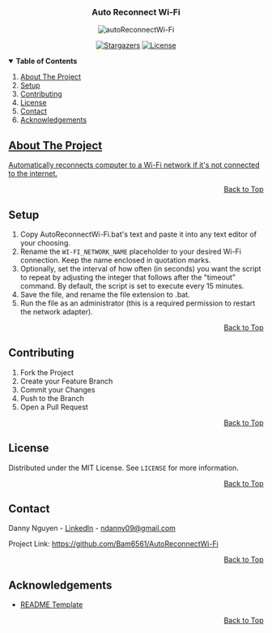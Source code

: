 <a name="top"></a>

<!-- LOGO -->
<div align="center">
  <h3>Auto Reconnect Wi-Fi</h3>
  <img src="https://i.ibb.co/C2Smk50/auto-Reconnect-Wi-Fi128x128.png" alt="autoReconnectWi-Fi"><br>
  
  [![Stargazers][stars-shield]][stars-url] [![License][license-shield]][license-url]
</div>

<!-- TABLE OF CONTENTS -->
<details open> 
  <summary><b> Table of Contents </b></summary>
  <ol>
    <li><a href="#about-the-project"> About The Project </a></li>
    <li><a href="#setup"> Setup </a></li>
    <li><a href="#contributing"> Contributing </a></li>
    <li><a href="#license"> License </a></li>
    <li><a href="#contact"> Contact <a/></li>
    <li><a href="#acknowledgements"> Acknowledgements </li>
  </ol>
</details>
  
<!-- ABOUT THE PROJECT -->
## About The Project
Automatically reconnects computer to a Wi-Fi network if it's not connected to the internet.

<p align="right"><a href="#top">Back to Top</a></p>  
  
<!-- SETUP -->
## Setup
1. Copy AutoReconnectWi-Fi.bat's text and paste it into any text editor of your choosing.
3. Rename the `WI-FI_NETWORK_NAME` placeholder to your desired Wi-Fi connection. Keep the name enclosed in quotation marks.
4. Optionally, set the interval of how often (in seconds) you want the script to repeat by adjusting the integer that follows after the "timeout" command. By default, the script is set to execute every 15 minutes.
5. Save the file, and rename the file extension to .bat.
6. Run the file as an administrator (this is a required permission to restart the network adapter).

<p align="right"><a href="#top">Back to Top</a></p>  
  
<!-- CONTRIBUTING -->
## Contributing
1. Fork the Project
2. Create your Feature Branch
3. Commit your Changes
4. Push to the Branch
5. Open a Pull Request

<p align="right"><a href="#top">Back to Top</a></p>
  
<!-- LICENSE -->
## License
Distributed under the MIT License. See `LICENSE` for more information.

<p align="right"><a href="#top">Back to Top</a></p>
  
<!-- CONTACT -->
## Contact
Danny Nguyen - [LinkedIn](https://www.linkedin.com/in/ndanny09/) - ndanny09@gmail.com

Project Link: <https://github.com/Bam6561/AutoReconnectWi-Fi>

<p align="right"><a href="#top">Back to Top</a></p>  
  
<!-- ACKNOWLEDGEMENTS -->
## Acknowledgements
* [README Template](https://github.com/othneildrew/Best-README-Template)

<p align="right"><a href="#top">Back to Top</a></p>  
  
<!-- SHIELDS -->
[stars-shield]: https://img.shields.io/github/stars/Bam6561/AutoReconnectWi-Fi
[stars-url]: https://github.com/Bam6561/AutoReconnectWi-Fi/stargazers
[license-shield]: https://img.shields.io/github/license/Bam6561/AutoReconnectWi-Fi
[license-url]: https://github.com/Bam6561/AutoReconnectWi-Fi/blob/main/LICENSE
